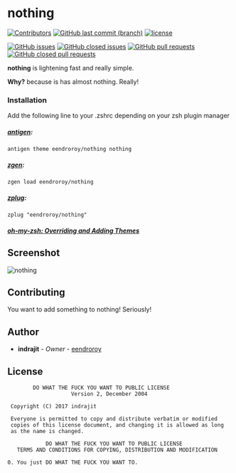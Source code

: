 # nothing 

[![Contributors](https://img.shields.io/github/contributors/eendroroy/nothing.svg)](https://github.com/eendroroy/nothing/graphs/contributors)
[![GitHub last commit (branch)](https://img.shields.io/github/last-commit/eendroroy/nothing/master.svg)](https://github.com/eendroroy/nothing)
[![license](https://img.shields.io/github/license/eendroroy/nothing.svg)](https://github.com/eendroroy/nothing/blob/master/LICENSE)

[![GitHub issues](https://img.shields.io/github/issues/eendroroy/nothing.svg)](https://github.com/eendroroy/nothing/issues)
[![GitHub closed issues](https://img.shields.io/github/issues-closed/eendroroy/nothing.svg)](https://github.com/eendroroy/nothing/issues?q=is%3Aissue+is%3Aclosed)
[![GitHub pull requests](https://img.shields.io/github/issues-pr/eendroroy/nothing.svg)](https://github.com/eendroroy/nothing/pulls)
[![GitHub closed pull requests](https://img.shields.io/github/issues-pr-closed/eendroroy/nothing.svg)](https://github.com/eendroroy/nothing/pulls?q=is%3Apr+is%3Aclosed)

**nothing** is lightening fast and really simple.

**Why?** because is has almost nothing. Really!


### Installation

Add the following line to your .zshrc depending on your zsh plugin manager

##### [antigen](https://github.com/zsh-users/antigen):

    antigen theme eendroroy/nothing nothing

##### [zgen](https://github.com/tarjoilija/zgen):

    zgen load eendroroy/nothing

##### [zplug](https://github.com/zplug/zplug):

    zplug "eendroroy/nothing"

##### [oh-my-zsh: Overriding and Adding Themes](https://github.com/robbyrussell/oh-my-zsh/wiki/Customization#overriding-and-adding-themes)

## Screenshot

![nothing](https://raw.githubusercontent.com/eendroroy/nothing/master/nothing.png)

## Contributing

You want to add something to nothing! Seriously!

## Author

* **indrajit** - *Owner* - [eendroroy](https://github.com/eendroroy)

## License

```
        DO WHAT THE FUCK YOU WANT TO PUBLIC LICENSE
                    Version 2, December 2004

 Copyright (C) 2017 indrajit

 Everyone is permitted to copy and distribute verbatim or modified
 copies of this license document, and changing it is allowed as long
 as the name is changed.

            DO WHAT THE FUCK YOU WANT TO PUBLIC LICENSE
   TERMS AND CONDITIONS FOR COPYING, DISTRIBUTION AND MODIFICATION

0. You just DO WHAT THE FUCK YOU WANT TO.
```
